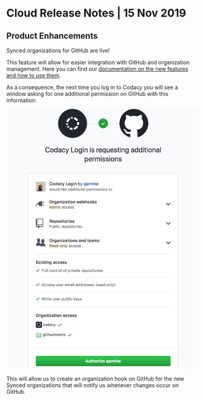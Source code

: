# Cloud Release Notes | 15 Nov 2019

## Product Enhancements

Synced organizations for GitHub are live!

This feature will allow for easier integration with GitHub and
organization management. Here you can find our [documentation on the new
features and how to use
them](../../organizations/what-are-synced-organizations.md).

As a consequence, the next time you log in to Codacy you will see a
window asking for one additional permission on GitHub with this
information:

![](images/Screen_Shot_2019-11-15_at_17.37.07.png)

This will allow us to create an organization hook on GitHub for the new
Synced organizations that will notify us whenever changes occur on
GitHub.
